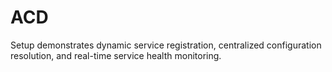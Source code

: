 # ACD
Setup demonstrates dynamic service registration, centralized configuration resolution, and real-time service health monitoring.
